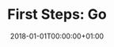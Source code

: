 ---
title: "First Steps: Go"
date: 2018-01-01T00:00:00+01:00
draft: true
tags: ["docker", "docker-compose"]
---